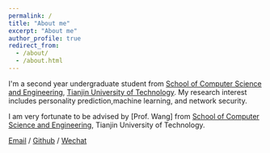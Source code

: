 ```yaml
---
permalink: /
title: "About me"
excerpt: "About me"
author_profile: true
redirect_from: 
  - /about/
  - /about.html
---
```


I'm a second year undergraduate student from [School of Computer Science and Engineering](https://cs.tjut.edu.cn/), [Tianjin University of Technology](https://www.tjut.edu.cn/). My research interest includes personality prediction,machine learning, and network security.

I am very fortunate to be advised by [Prof. Wang] from [School of Computer Science and Engineering](https://cs.tjut.edu.cn/), Tianjin University of Technology.


[Email](yueban@stud.tjut.edu.cn) / [Github](https://github.com/Yueban1111) / [Wechat](../images/wechat.jpg)
